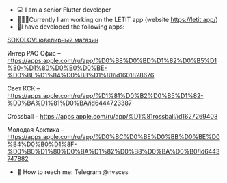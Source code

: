 
* 💻 I am a senior Flutter developer 
* 👨🏼‍💻Currently I am working on the LETIT app (website https://letit.app/) 
* 📱I have developed the following apps: 

[SOKOLOV: ювелирный магазин](https://apps.apple.com/ru/app/sokolov-%D1%8E%D0%B2%D0%B5%D0%BB%D0%B8%D1%80%D0%BD%D1%8B%D0%B9-%D0%BC%D0%B0%D0%B3%D0%B0%D0%B7%D0%B8%D0%BD/id1501705341)

Интер РАО Офис – https://apps.apple.com/ru/app/%D0%B8%D0%BD%D1%82%D0%B5%D1%80-%D1%80%D0%B0%D0%BE-%D0%BE%D1%84%D0%B8%D1%81/id1601828676

Свет КСК – https://apps.apple.com/ru/app/%D1%81%D0%B2%D0%B5%D1%82-%D0%BA%D1%81%D0%BA/id6444723387

Crossball – https://apps.apple.com/ru/app/%D1%81rossball/id1627269403

Молодая Арктика – https://apps.apple.com/ru/app/%D0%BC%D0%BE%D0%BB%D0%BE%D0%B4%D0%B0%D1%8F-%D0%B0%D1%80%D0%BA%D1%82%D0%B8%D0%BA%D0%B0/id6443747882

* 📨 How to reach me: Telegram @nvsces

